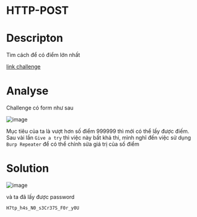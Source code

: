 # HTTP-POST

# Descripton

Tìm cách để có điểm lớn nhất

[link challenge](http://challenge01.root-me.org/web-serveur/ch56/)

# Analyse

Challenge có form như sau 

![image](https://user-images.githubusercontent.com/115911041/221346810-94f8d964-60b2-43d7-afe8-2e1456d1d2ea.png)

Mục tiêu của ta là vượt hơn số điểm 999999 thì mới có thể lấy được điếm. Sau vài lần `Give a try` thì việc này bất khả thi, mình nghĩ đến việc sử dụng `Burp Repeater` để có thể chỉnh sửa giá trị của số điểm

# Solution

![image](https://user-images.githubusercontent.com/115911041/221346923-d9304c59-6524-46cf-b7c3-039b860f152f.png)

và ta đã lấy được password

`H7tp_h4s_N0_s3Cr37S_F0r_y0U`
